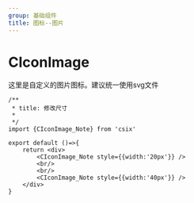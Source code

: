 ```yaml
---
group: 基础组件
title: 图标--图片
---
```

# CIconImage

这里是自定义的图片图标。建议统一使用svg文件


<code src='./demo/demo1.tsx'></code>

```tsx
/**
 * title: 修改尺寸
 * 
 */
import {CIconImage_Note} from 'csix'

export default ()=>{
    return <div>
        <CIconImage_Note style={{width:'20px'}} />
        <br/>
        <br/>
        <CIconImage_Note style={{width:'40px'}} />
    </div>
}
```